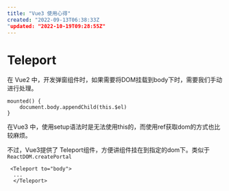 ```yaml
---
title: "Vue3 使用心得"
created: "2022-09-13T06:38:33Z
"updated: "2022-10-19T09:28:55Z"
---
```

# Teleport
在 Vue2 中，开发弹窗组件时，如果需要将DOM挂载到body下时，需要我们手动进行处理。
```vue
mounted() {
    document.body.appendChild(this.$el)
}
```
在Vue3 中，使用setup语法时是无法使用this的，而使用ref获取dom的方式也比较麻烦。

不过，Vue3提供了 Teleport组件，方便讲组件挂在到指定的dom下。类似于 `ReactDOM.createPortal`
```
 <Teleport to="body">
  ...
  </Teleport>
```